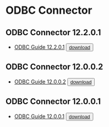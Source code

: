 # ODBC Connector

## ODBC Connector 12.2.0.1
* [ODBC Guide 12.2.0.1](https://media.githubusercontent.com/media/EnterpriseDB/docs-archive/main/docs/odbc/12.2.0.1/edb_odbc.pdf) <button>[download](https://media.githubusercontent.com/media/EnterpriseDB/docs-archive/main/docs/odbc/12.2.0.1/edb_odbc.pdf?download=true)</button>

## ODBC Connector 12.0.0.2
* [ODBC Guide 12.0.0.2](https://media.githubusercontent.com/media/EnterpriseDB/docs-archive/main/docs/odbc/12.0.0.2/edb_odbc.pdf) <button>[download](https://media.githubusercontent.com/media/EnterpriseDB/docs-archive/main/docs/odbc/12.0.0.2/edb_odbc.pdf?download=true)</button>

## ODBC Connector 12.0.0.1
* [ODBC Guide 12.0.0.1](https://media.githubusercontent.com/media/EnterpriseDB/docs-archive/main/docs/odbc/12.0.0.1/edb_odbc.pdf) <button>[download](https://media.githubusercontent.com/media/EnterpriseDB/docs-archive/main/docs/odbc/12.0.0.1/edb_odbc.pdf?download=true)</button>
